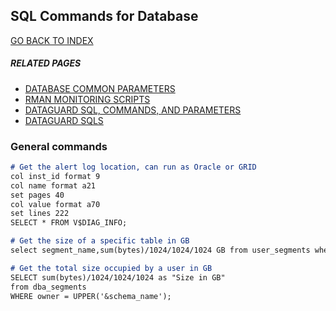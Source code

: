 ## SQL Commands for Database

[GO BACK TO INDEX](./index.md)  

##### RELATED PAGES
- [DATABASE COMMON PARAMETERS](./index.md)
- [RMAN MONITORING SCRIPTS](./index.md)
- [DATAGUARD SQL, COMMANDS, AND PARAMETERS](./index.md)
- [DATAGUARD SQLS](./index.md)  

### General commands
```markdown
# Get the alert log location, can run as Oracle or GRID
col inst_id format 9
col name format a21
set pages 40
col value format a70
set lines 222
SELECT * FROM V$DIAG_INFO;

# Get the size of a specific table in GB
select segment_name,sum(bytes)/1024/1024/1024 GB from user_segments where segment_type='TABLE' and segment_name=upper('&TABLE_NAME') group by segment_name;

# Get the total size occupied by a user in GB
SELECT sum(bytes)/1024/1024/1024 as "Size in GB"
from dba_segments
WHERE owner = UPPER('&schema_name'); 
```
